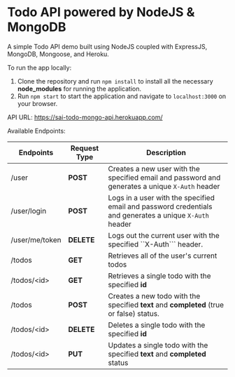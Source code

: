 # Todo API powered by NodeJS & MongoDB

A simple Todo API demo built using NodeJS coupled with ExpressJS, MongoDB, Mongoose, and Heroku.

To run the app locally:

1. Clone the repository and run ```npm install``` to install all the necessary **node_modules** for running the application.
2. Run ```npm start``` to start the application and navigate to ```localhost:3000``` on your browser.

API URL: https://sai-todo-mongo-api.herokuapp.com/

Available Endpoints:

| Endpoints  | Request Type | Description
| ---------- | ---- | ---------- |
| /user  | **POST**  | Creates a new user with the specified email and password and generates a unique ```X-Auth``` header
| /user/login  | **POST**  | Logs in a user with the specified email and password credentials and generates a unique ```X-Auth``` header
| /user/me/token | **DELETE** | Logs out the current user with the specified ``X-Auth``` header.
| /todos | **GET** | Retrieves all of the user's current todos
| /todos/\<id\> | **GET** | Retrieves a single todo with the specified **id**
| /todos | **POST** | Creates a new todo with the specified **text** and **completed** (true or false) status. 
| /todos/\<id\> | **DELETE** | Deletes a single todo with the specified **id**
| /todos/\<id\> | **PUT** | Updates a single todo with the specified **text** and **completed** status


